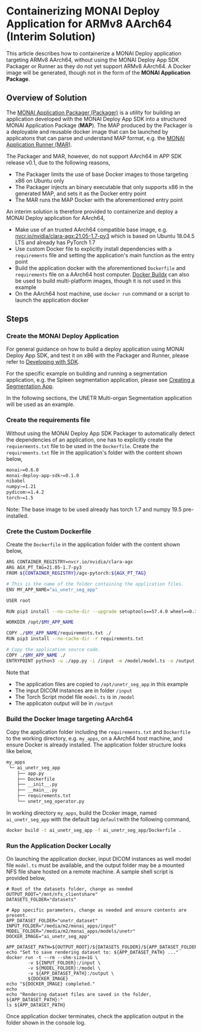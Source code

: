# Containerizing MONAI Deploy Application for ARMv8 AArch64 (Interim Solution)

This article describes how to containerize a MONAI Deploy application targeting ARMv8 AArch64, without using the MONAI Deploy App SDK Packager or Runner as they do not yet support ARMv8 AArch64. A Docker image will be generated, though not in the form of the **MONAI Application Package**.

## Overview of Solution

The [MONAI Application Packager (Packager)](https://docs.monai.io/projects/monai-deploy-app-sdk/en/latest/developing_with_sdk/packaging_app.html) is a utility for building an application developed with the MONAI Deploy App SDK into a structured MONAI Application Package (**MAP**). The MAP produced by the Packager is a deployable and reusable docker image that can be launched by applicatons that can parse and understand MAP format, e.g. the [MONAI Application Runner (MAR)](https://docs.monai.io/projects/monai-deploy-app-sdk/en/latest/developing_with_sdk/executing_packaged_app_locally.html).

The Packager and MAR, however, do not support AArch64 in APP SDK release v0.1, due to the following reasons,
- The Packager limits the use of base Docker images to those targeting x86 on Ubuntu only
- The Packager injects an binary executable that only supports x86 in the generated MAP, and sets it as the Docker entry point
- The MAR runs the MAP Docker with the aforementioned entry point

An interim solution is therefore provided to containerize and deploy a MONAI Deploy application for AArch64,
- Make use of an trusted AArch64 compatible base image, e.g. [nvcr.io/nvidia/clara-agx:21.05-1.7-py3](https://ngc.nvidia.com/catalog/containers/nvidia:clara-agx:agx-pytorch) which is based on Ubuntu 18.04.5 LTS and already has PyTorch 1.7
- Use custom Docker file to explicitly install dependencies with a `requirements` file and setting the application's main function as the entry point
- Build the application docker with the aforementioned `Dockerfile` and `requirements` file on a AArch64 host computer. [Docker Buildx](https://docs.docker.com/buildx/working-with-buildx/) can also be used to build multi-platform images, though it is not used in this example
- On the AArch64 host machine, use `docker run` command or a script to launch the application docker

## Steps
### Create the MONAI Deploy Application
For general guidance on how to build a deploy application using MONAI Deploy App SDK, and test it on x86 with the Packager and Runner, please refer to [Developing with SDK](https://docs.monai.io/projects/monai-deploy-app-sdk/en/latest/developing_with_sdk/index.html).

For the specific example on building and running a segmentation application, e.g. the Spleen segmentation application, please see [Creating a Segmentation App](https://docs.monai.io/projects/monai-deploy-app-sdk/en/latest/getting_started/tutorials/03_segmentation_app.html).

In the following sections, the UNETR Multi-organ Segmentation application will be used as an example.

### Create the requirements file
Without using the MONAI Deploy App SDK Packager to automatically detect the dependencies of an application, one has to explicitly create the `requierments.txt` file to be used in the `Dockerfile`. Create the `requirements.txt` file in the application's folder with the content shown below,
```bash
monai>=0.6.0
monai-deploy-app-sdk>=0.1.0
nibabel
numpy>=1.21
pydicom>=1.4.2
torch>=1.5
```
Note: The base image to be used already has torch 1.7 and numpy 19.5 pre-installed.

### Crete the Custom Dockerfile
Create the `Dockerfile` in the application folder with the content shown below,

```bash
ARG CONTAINER_REGISTRY=nvcr.io/nvidia/clara-agx
ARG AGX_PT_TAG=21.05-1.7-py3
FROM ${CONTAINER_REGISTRY}/agx-pytorch:${AGX_PT_TAG}

# This is the name of the folder containing the application files.
ENV MY_APP_NAME="ai_unetr_seg_app"

USER root

RUN pip3 install --no-cache-dir --upgrade setuptools==57.4.0 wheel==0.37.0

WORKDIR /opt/$MY_APP_NAME

COPY ./$MY_APP_NAME/requirements.txt ./
RUN pip3 install --no-cache-dir -r requirements.txt

# Copy the application source code.
COPY ./$MY_APP_NAME ./
ENTRYPOINT python3 -u ./app.py -i /input -m /model/model.ts -o /output
```
Note that
- The application files are copied to `/opt/unetr_seg_app` in this example
- The input DICOM instances are in folder `/input`
- The Torch Script model file `model.ts` is in `/model`
- The applicaton output will be in `/output`

### Build the Docker Image targeting AArch64
Copy the application folder including the `requirements.txt` and `Dockerfile` to the working directory, e.g. `my_apps`, on a AArch64 host machine, and ensure Docker is already installed. The application folder structure looks like below,
```bash
my_apps
 └─ ai_unetr_seg_app
    ├── app.py
    ├── Dockerfile
    ├── __init__.py
    ├── __main__.py
    ├── requirements.txt
    └── unetr_seg_operator.py
```

In working directory `my_apps`, build the Dcoker image, named `ai_unetr_seg_app` with the default tag `default`with the following command,
```bash
docker build -t ai_unetr_seg_app -f ai_unetr_seg_app/Dockerfile .
```
### Run the Application Docker Locally
On launching the application docker, input DICOM instances as well model file `model.ts` must be available, and the output folder may be a mounted NFS file share hosted on a remote machine.
A sample shell script is provided below,
```
# Root of the datasets folder, change as needed
OUTPUT_ROOT="/mnt/nfs_clientshare"
DATASETS_FOLDER="datasets"

# App specific parameters, change as needed and ensure contents are present.
APP_DATASET_FOLDER="unetr_dataset"
INPUT_FOLDER="/media/m2/monai_apps/input"
MODEL_FOLDER="/media/m2/monai_apps/models/unetr"
DOCKER_IMAGE="ai_unetr_seg_app"

APP_DATASET_PATH=${OUTPUT_ROOT}/${DATASETS_FOLDER}/${APP_DATASET_FOLDER}
echo "Set to save rendering dataset to: ${APP_DATASET_PATH} ..."
docker run -t --rm --shm-size=1G \
        -v ${INPUT_FOLDER}:/input \
        -v ${MODEL_FOLDER}:/model \
        -v ${APP_DATASET_PATH}:/output \
        ${DOCKER_IMAGE}
echo "${DOCKER_IMAGE} completed."
echo
echo "Rendering dataset files are saved in the folder, ${APP_DATASET_PATH}:"
ls ${APP_DATASET_PATH}
```

Once application docker terminates, check the application output in the folder shown in the console log.